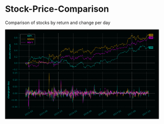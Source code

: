 # Stock-Price-Comparison
Comparison of stocks by return and change per day

![ ](https://github.com/z33pX/Stock-Comparison/blob/master/pic.png)
